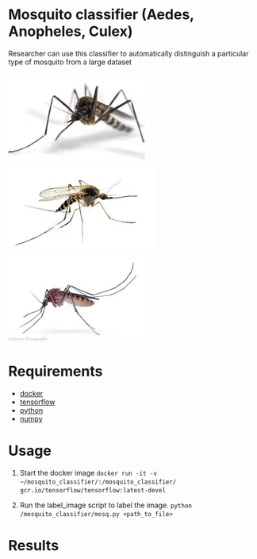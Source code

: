 # Mosquito classifier (Aedes, Anopheles, Culex) 
Researcher can use this classifier to automatically distinguish a particular type of mosquito from a large dataset

![el](mosq/aedes/pic_012.jpg)
![el](mosq/anopheles/pic_053.jpg)
![el](mosq/culex/pic_017.jpg)

# Requirements

* [docker](https://www.docker.com/products/docker-toolbox)
* [tensorflow](https://www.tensorflow.org/install)
* [python](https://www.python.org/downloads)
* [numpy](https://pypi.python.org/pypi/numpy)

# Usage 

1. Start the docker image `docker run -it -v ~/mosquito_classifier/:/mosquito_classifier/ gcr.io/tensorflow/tensorflow:latest-devel`

2. Run the label_image script to label the image. `python /mosquito_classifier/mosq.py <path_to_file>`

# Results

